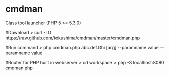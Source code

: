 cmdman
=========
Class tool launcher (PHP 5 >= 5.3.0)


#Download
	> curl -LO https://raw.github.com/tokushima/cmdman/master/cmdman.php

#Run command
	> php cmdman.php abc.def.Ghi [arg] --paramname value --paramname value 
	

#Router for PHP built in webserver
	> cd workspace
	> php -S localhost:8080 cmdman.php
	
